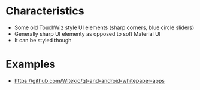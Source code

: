 # Characteristics
- Some old TouchWiz style UI elements (sharp corners, blue circle sliders)
- Generally sharp UI elementy as opposed to soft Material UI
- It can be styled though
# Examples
- https://github.com/Witekio/qt-and-android-whitepaper-apps